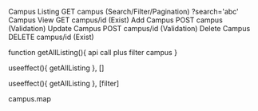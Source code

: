 Campus Listing GET campus (Search/Filter/Pagination) ?search='abc'
Campus View GET campus/id (Exist)
Add Campus POST campus (Validation)
Update Campus POST campus/id (Validation)
Delete Campus DELETE campus/id (Exist)


function getAllListing(){
api call plus filter
campus
}

useeffect(){
    getAllListing
}, []


useeffect(){
    getAllListing
}, [filter]


campus.map